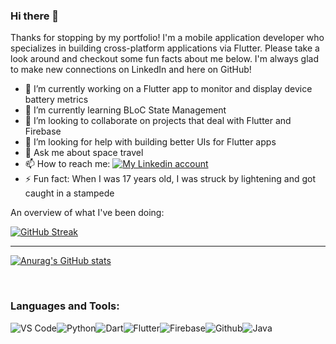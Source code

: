 ### Hi there 👋

Thanks for stopping by my portfolio!  I'm a mobile application developer who specializes in building cross-platform applications via Flutter.  Please take a look around and checkout some fun facts about me below.  I'm always glad to make new connections on LinkedIn and here on GitHub!

- 🔭 I’m currently working on a Flutter app to monitor and display device battery metrics
- 🌱 I’m currently learning BLoC State Management
- 👯 I’m looking to collaborate on projects that deal with Flutter and Firebase
- 🤔 I’m looking for help with building better UIs for Flutter apps
- 💬 Ask me about space travel
- 📫 How to reach me:  [![My Linkedin account](https://img.shields.io/badge/LinkedIn-0077B5?style=for-the-badge&logo=linkedin&logoColor=white)](https://www.linkedin.com/in/derrick-williamson/) 
- ⚡ Fun fact: When I was 17 years old, I was struck by lightening and got caught in a stampede

An overview of what I've been doing:

[![GitHub Streak](http://github-readme-streak-stats.herokuapp.com?user=DerrickWilliamson&theme=radical&hide_border=true&date_format=j%20M%5B%20Y%5D)](https://git.io/streak-stats)

---
[![Anurag's GitHub stats](https://github-readme-stats.vercel.app/api?username=DerrickWilliamson)](https://github.com/anuraghazra/github-readme-stats)

<br />

### Languages and Tools:

![VS Code](https://img.shields.io/badge/VS_Code-blue?style=for-the-badge&logo=visual-studio-code)![Python](https://img.shields.io/badge/Python-lightgrey?style=for-the-badge&logo=python)![Dart](https://img.shields.io/badge/Dart-informational?style=for-the-badge&logo=dart)![Flutter](https://img.shields.io/badge/Flutter-informational?style=for-the-badge&logo=flutter)![Firebase](https://img.shields.io/badge/Firebase-yellow?style=for-the-badge&logo=firebase&)![Github](https://img.shields.io/badge/Github-black?style=for-the-badge&logo=github)![Java](https://img.shields.io/badge/Java-red?style=for-the-badge&logo=java)

<br />
<br />


